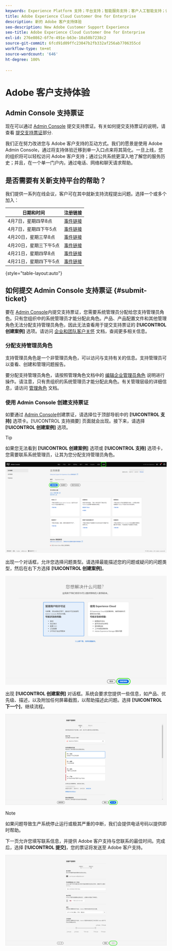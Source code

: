 ```yaml
---
keywords: Experience Platform 支持；平台支持；智能服务支持；客户人工智能支持；归因人工智能支持；rtcdp 支持；提交支持票证；客户支持
title: Adobe Experience Cloud Customer One for Enterprise
description: 新的 Adobe 客户支持体验
seo-description: New Adobe Customer Support Experience
seo-title: Adobe Experience Cloud Customer One for Enterprise
exl-id: 276e0862-6f7e-491e-b63e-10a50b7238c2
source-git-commit: 6fcd91d09ffc23047b2fb332af256ab7706355cd
workflow-type: tm+mt
source-wordcount: '646'
ht-degree: 100%

---
```


# Adobe 客户支持体验

## Admin Console 支持票证

现在可以通过 [Admin Console](https://adminconsole.adobe.com/) 提交支持票证。有关如何提交支持票证的说明，请查看 [提交支持票证](#submit-ticket)部分.

我们正在努力改进您与 Adobe 客户支持的互动方式。我们的愿景是使用 Adobe Admin Console，通过将支持体验迁移到单一入口点来将其简化。一旦上线，您的组织将可以轻松访问 Adobe 客户支持；通过公共系统更深入地了解您的服务历史；并且，在一个单一门户内，通过电话、网络和聊天请求帮助。

## 是否需要有关新支持平台的帮助？

我们提供一系列在线会议，客户可在其中就新支持流程提出问题。选择一个或多个加入：

| 日期和时间 | 注册链接 |
|--- |--- |
| 4月7日，星期四早8点 | [事件链接](https://event.on24.com/wcc/r/3723732/5288A3B031AD858BF241EB0C0057CD85) |
| 4月7日，星期四下午5点 | [事件链接](https://event.on24.com/wcc/r/3723733/286EFEA9E8D9B6BB49464862F5414B8C) |
| 4月20日，星期三早8点 | [事件链接](https://event.on24.com/wcc/r/3712143/05DAF046E4BB864E7C313B056ADE4EB2) |
| 4月20日，星期三下午5点 | [事件链接](https://event.on24.com/wcc/r/3723740/A9EDA45FA61D3FFC4BF713419B677F16) |
| 4月21日，星期四早8点 | [事件链接](https://event.on24.com/wcc/r/3723741/C7EBCD38583D4D7AFCBD56029EB17C98) |
| 4月21日，星期四下午5点 | [事件链接](https://event.on24.com/wcc/r/3723743/6F41ED2648A621F1419A56F0A52F4446) |

{style=&quot;table-layout:auto&quot;}

## 如何提交 Admin Console 支持票证 {#submit-ticket}

要在 [Admin Console](https://adminconsole.adobe.com/)内提交支持票证，您需要系统管理员分配给您支持管理员角色。只有您组织中的系统管理员才能分配此角色。产品、产品配置文件和其他管理角色无法分配支持管理员角色，因此无法查看用于提交支持票证的 **[!UICONTROL 创建案例]** 选项。请访问 [企业和团队客户关怀](customer-care.md) 文档，查阅更多相关信息。

### 分配支持管理员角色

支持管理员角色是一个非管理员角色，可以访问与支持有关的信息。支持管理员可以查看、创建和管理问题报告。

要分配支持管理员角色，请按照管理角色文档中的 [编辑企业管理员角色](admin-roles.md#add-enterprise-role) 说明进行操作。请注意，只有贵组织的系统管理员才能分配此角色。有关管理层级的详细信息，请访问 [管理角色](admin-roles.md) 文档。

### 使用 Admin Console 创建支持票证

如要通过 [Admin Console](https://adminconsole.adobe.com/)创建票证，请选择位于顶部导航中的 **[!UICONTROL 支持]** 选项卡。[!UICONTROL 支持摘要] 页面就会出现。接下来，请选择 **[!UICONTROL 创建案例]** 选项。

>[!TIP]
>
> 如果您无法看到 **[!UICONTROL 创建案例]** 选项或 **[!UICONTROL 支持]** 选项卡，您需要联系系统管理员，让其为您分配支持管理员角色。

![Admin Console 支持选项卡](./assets/Support.png)

出现一个对话框，允许您选择问题类型。请选择最能描述您的问题或疑问的问题类型，然后在右下方选择 **[!UICONTROL 创建案例]**。

![选择问题](./assets/select-case-type.png)

出现 **[!UICONTROL 创建案例]** 对话框。系统会要求您提供一些信息，如产品、优先级、描述，以及附加任何屏幕截图，以帮助描述此问题。选择 **[!UICONTROL 下一个]**，继续流程。

![创建案例](./assets/create_case.png)

>[!NOTE]
>
> 如果问题导致生产系统停止运行或极其严重的中断，我们会提供电话号码以提供即时帮助。

下一页允许您填写联系信息，并提供 Adobe 客户支持与您联系的最佳时间。完成后，选择 **[!UICONTROL 提交]**，您的票证将发送至 Adobe 客户支持。

![提交票证](./assets/submit_case.png)

<!--

## What About the Legacy Systems?

New Tickets/Cases will no longer be able to be submitted in legacy systems as of May 11th.  The [Admin Console](https://adminconsole.adobe.com/) will be used to submit new tickets/cases.

### Existing Tickets/Cases

* Between May 11th and May 20th the legacy systems will remain available to work existing tickets/cases to completion.
* Beginning May 20th the support team will migrate remaining open cases from the legacy systems to the new support experience.  You will receive an email notification regarding how to contact support to continue to work these cases.
-->
